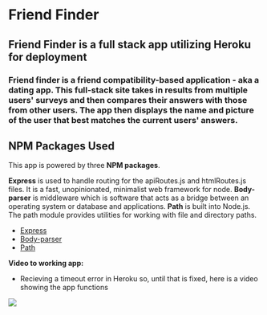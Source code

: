 # Friend Finder

## Friend Finder is a full stack app utilizing Heroku for deployment

### Friend finder is a friend compatibility-based application - aka a dating app. This full-stack site takes in results from multiple users' surveys and then compares their answers with those from other users. The app then displays the name and picture of the user that best matches the current users' answers.

## NPM Packages Used

This app is powered by three **NPM packages**.

**Express** is used to handle routing for the apiRoutes.js and htmlRoutes.js files. It is a fast, unopinionated, minimalist web framework for node.
**Body-parser** is middleware which is software that acts as a bridge between an operating system or database and applications.
**Path** is built into Node.js. The path module provides utilities for working with file and directory paths.

   * [Express](https://www.npmjs.com/package/express)
   * [Body-parser](https://www.npmjs.com/package/body-parser)
   * [Path](https://www.npmjs.com/package/path)


**Video to working app:**
  * Recieving a timeout error in Heroku so, until that is fixed, here is a video showing the app functions

  [![](http://img.youtube.com/vi/SlLeRUL7kFY/0.jpg)](http://www.youtube.com/watch?v=SlLeRUL7kFY "Friend Finder App")

